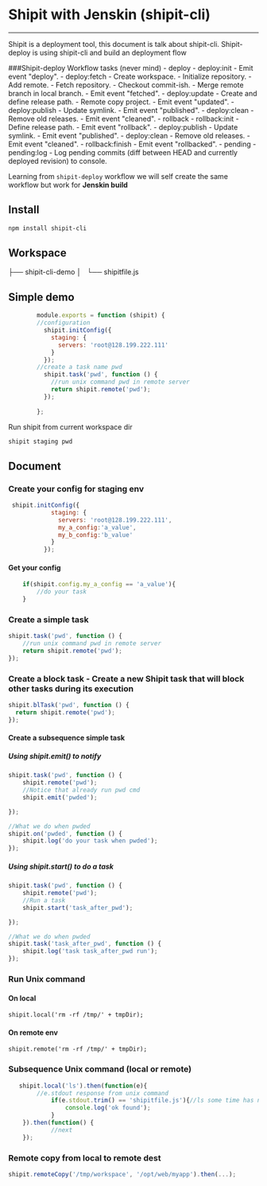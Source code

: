 # Shipit with Jenskin (shipit-cli)
---
Shipit is a deployment tool, this document is talk about shipit-cli. Shipit-deploy is using shipit-cli and build an deployment flow

###Shipit-deploy Workflow tasks (never mind)
	- deploy
	  - deploy:init
	    - Emit event "deploy".
	  - deploy:fetch
	    - Create workspace.
	    - Initialize repository.
	    - Add remote.
	    - Fetch repository.
	    - Checkout commit-ish.
	    - Merge remote branch in local branch.
	    - Emit event "fetched".
	  - deploy:update
	    - Create and define release path.
	    - Remote copy project.
	    - Emit event "updated".
	  - deploy:publish
	    - Update symlink.
	    - Emit event "published".
	  - deploy:clean
	    - Remove old releases.
	    - Emit event "cleaned".
	- rollback
	  - rollback:init
	    - Define release path.
	    - Emit event "rollback".
	  - deploy:publish
	    - Update symlink.
	    - Emit event "published".
	  - deploy:clean
	    - Remove old releases.
	    - Emit event "cleaned".
	  - rollback:finish
	    - Emit event "rollbacked".
	- pending
	  - pending:log
	    - Log pending commits (diff between HEAD and currently deployed revision) to console.

Learning from `shipit-deploy` workflow we will self create the same workflow but work for **Jenskin build**

## Install
```bash
npm install shipit-cli
```
## Workspace
├── shipit-cli-demo
│   └── shipitfile.js
	
## Simple demo
```javascript
		module.exports = function (shipit) {
		//configuration
		  shipit.initConfig({
		    staging: {
		      servers: 'root@128.199.222.111'
		    }
		  });
		//create a task name pwd
		  shipit.task('pwd', function () {
			//run unix command pwd in remote server
		    return shipit.remote('pwd');
		  });
		  
		};
```

Run shipit from current workspace dir

```bash
shipit staging pwd
```

## Document
### Create your config for staging env
```javascript
 shipit.initConfig({
		    staging: {
		      servers: 'root@128.199.222.111',
		      my_a_config:'a_value',
		      my_b_config:'b_value'
		    }
		  });
```
#### Get your config
```javascript
	if(shipit.config.my_a_config == 'a_value'){
		//do your task
	}
```		 
### Create a simple task
```javascript
shipit.task('pwd', function () {
	//run unix command pwd in remote server
	return shipit.remote('pwd');
});
```
### Create a block task - Create a new Shipit task that will block other tasks during its execution
```javascript
shipit.blTask('pwd', function () {
  return shipit.remote('pwd');
});
```
#### Create a subsequence simple task
##### Using shipit.emit() to notify
```javascript
shipit.task('pwd', function () {	
	shipit.remote('pwd');
	//Notice that already run pwd cmd
	shipit.emit('pwded');

});

//What we do when pwded
shipit.on('pwded', function () {
	shipit.log('do your task when pwded');
});

```
##### Using shipit.start() to do a task
```javascript
shipit.task('pwd', function () {	
	shipit.remote('pwd');
	//Run a task
	shipit.start('task_after_pwd');

});

//What we do when pwded
shipit.task('task_after_pwd', function () {
	shipit.log('task task_after_pwd run');
});

```
### Run Unix command
#### On local
```
shipit.local('rm -rf /tmp/' + tmpDir);        
```
#### On remote env
```
shipit.remote('rm -rf /tmp/' + tmpDir);        
```
### Subsequence Unix command (local or remote)
```javascript
   shipit.local('ls').then(function(e){
   		//e.stdout response from unix command
    		if(e.stdout.trim() == 'shipitfile.js'){//ls some time has newline must trim()
    			console.log('ok found');
    		}
    }).then(function() {
    		//next
    });
```
### Remote copy from local to remote dest
```javascript
shipit.remoteCopy('/tmp/workspace', '/opt/web/myapp').then(...);
```
		  

